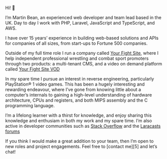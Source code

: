 Hi! :wave:

I’m Martin Bean, an experienced web developer and team lead based in the UK. Day to day I work with PHP, Laravel, JavaScript and TypeScript, and AWS.

I have over 15 years’ experience in building web-based solutions and APIs for companies of all sizes, from start-ups to Fortune 500 companies.

Outside of my full time role I run a company called [Your Fight Site][1], where I help independent professional wrestling and combat sport promoters through two products: a multi-tenant CMS, and a video on demand platform called [Your Fight Site VOD][2]

In my spare time I pursue an interest in reverse engineering, particularly PlayStation&reg; 1 video games. This has been a hugely interesting and rewarding endeavour, where I’ve gone from knowing little about a computer’s internals to gaining a high-level understanding of hardware architecture, CPUs and registers, and both MIPS assembly and the C programming language.

I’m a lifelong learner with a thirst for knowledge, and enjoy sharing this knowledge and enthusiam in both my work and my spare time. I’m also active in developer communities such as [Stack Overflow][3] and the [Laracasts forums][4]

If you think I would make a great addition to your team, then I’m open to new roles and project engagements. Feel free to [contact me][5] and let’s chat!

[1]: https://www.yourfightsite.com/
[2]: https://vod.yourfightsite.com/
[3]: https://stackoverflow.com/users/102205/martin-bean?tab=profile
[4]: https://laracasts.com/@martinbean
[4]: https://martinbean.dev/contact

